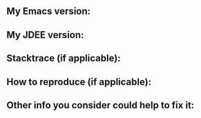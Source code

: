 ## My Emacs version:
## My JDEE version:
## Stacktrace (if applicable):
## How to reproduce (if applicable):
## Other info you consider could help to fix it:
